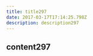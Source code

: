 ```yaml
---
title: title297
date: 2017-03-17T17:14:25.798Z
description: description297
---
```


## content297
  
